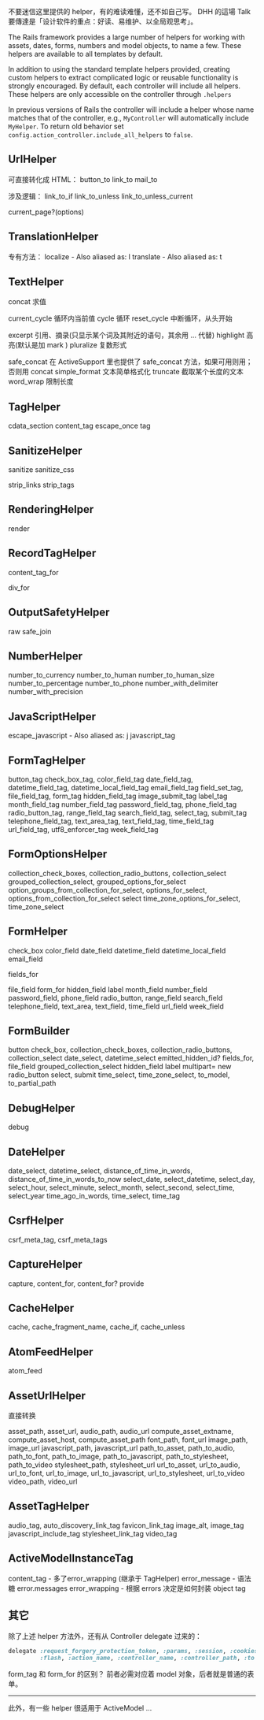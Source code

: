 不要迷信这里提供的 helper，有的难读难懂，还不如自己写。
DHH 的這場 Talk 要傳達是「设计软件的重点：好读、易维护、以全局观思考」。

The Rails framework provides a large number of helpers for working with assets, dates, forms, numbers and model objects, to name a few. These helpers are available to all templates by default.

In addition to using the standard template helpers provided, creating custom helpers to extract complicated logic or reusable functionality is strongly encouraged. By default, each controller will include all helpers. These helpers are only accessible on the controller through `.helpers`

In previous versions of Rails the controller will include a helper whose name matches that of the controller, e.g., `MyController` will automatically include `MyHelper`. To return old behavior set `config.action_controller.include_all_helpers` to `false`.

## UrlHelper

可直接转化成 HTML：
button_to
link_to
mail_to

涉及逻辑：
link_to_if
link_to_unless
link_to_unless_current

current_page?(options)

## TranslationHelper

专有方法：
localize - Also aliased as: l
translate - Also aliased as: t

## TextHelper

concat 求值

current_cycle 循环内当前值
cycle 循环
reset_cycle 中断循环，从头开始

excerpt 引用、摘录(只显示某个词及其附近的语句，其余用 ... 代替)
highlight 高亮(默认是加 mark )
pluralize 复数形式

safe_concat 在 ActiveSupport 里也提供了 safe_concat 方法，如果可用则用；否则用 concat
simple_format 文本简单格式化
truncate 截取某个长度的文本
word_wrap 限制长度

## TagHelper
cdata_section
content_tag
escape_once
tag

## SanitizeHelper

sanitize
sanitize_css

strip_links
strip_tags

## RenderingHelper

render

## RecordTagHelper

content_tag_for

div_for

## OutputSafetyHelper

raw
safe_join

## NumberHelper

number_to_currency
number_to_human
number_to_human_size
number_to_percentage
number_to_phone
number_with_delimiter
number_with_precision

## JavaScriptHelper

escape_javascript - Also aliased as: j
javascript_tag

## FormTagHelper

button_tag
check_box_tag, color_field_tag
date_field_tag, datetime_field_tag, datetime_local_field_tag
email_field_tag
field_set_tag, file_field_tag, form_tag
hidden_field_tag
image_submit_tag
label_tag
month_field_tag
number_field_tag
password_field_tag, phone_field_tag
radio_button_tag, range_field_tag
search_field_tag, select_tag, submit_tag
telephone_field_tag, text_area_tag, text_field_tag, time_field_tag
url_field_tag, utf8_enforcer_tag
week_field_tag

## FormOptionsHelper

collection_check_boxes, collection_radio_buttons, collection_select
grouped_collection_select, grouped_options_for_select
option_groups_from_collection_for_select, options_for_select, options_from_collection_for_select
select
time_zone_options_for_select, time_zone_select

## FormHelper

check_box
color_field
date_field
datetime_field
datetime_local_field
email_field

fields_for

file_field
form_for
hidden_field
label
month_field
number_field
password_field, phone_field
radio_button, range_field
search_field
telephone_field, text_area, text_field, time_field
url_field
week_field

## FormBuilder

button
check_box, collection_check_boxes, collection_radio_buttons, collection_select
date_select, datetime_select
emitted_hidden_id?
fields_for, file_field
grouped_collection_select
hidden_field
label
multipart=
new
radio_button
select, submit
time_select, time_zone_select, to_model, to_partial_path

## DebugHelper

debug

## DateHelper

date_select, datetime_select, distance_of_time_in_words, distance_of_time_in_words_to_now
select_date, select_datetime, select_day, select_hour, select_minute, select_month, select_second, select_time, select_year
time_ago_in_words, time_select, time_tag


## CsrfHelper

csrf_meta_tag, csrf_meta_tags

## CaptureHelper

capture, content_for, content_for?
provide

## CacheHelper

cache, cache_fragment_name, cache_if, cache_unless

## AtomFeedHelper

atom_feed

## AssetUrlHelper

直接转换

asset_path, asset_url, audio_path, audio_url
compute_asset_extname, compute_asset_host, compute_asset_path
font_path, font_url
image_path, image_url
javascript_path, javascript_url
path_to_asset, path_to_audio, path_to_font, path_to_image, path_to_javascript, path_to_stylesheet, path_to_video
stylesheet_path, stylesheet_url
url_to_asset, url_to_audio, url_to_font, url_to_image, url_to_javascript, url_to_stylesheet, url_to_video
video_path, video_url

## AssetTagHelper

audio_tag, auto_discovery_link_tag
favicon_link_tag
image_alt, image_tag
javascript_include_tag
stylesheet_link_tag
video_tag

## ActiveModelInstanceTag

content_tag - 多了error_wrapping (继承于 TagHelper)
error_message - 语法糖 error.messages
error_wrapping - 根据 errors 决定是如何封装
object
tag

## 其它

除了上述 helper 方法外，还有从 Controller delegate 过来的：

```ruby
delegate :request_forgery_protection_token, :params, :session, :cookies, :response, :headers,
         :flash, :action_name, :controller_name, :controller_path, :to => :controller
```

form_tag 和 form_for 的区别？
前者必需对应着 model 对象，后者就是普通的表单。

----------

此外，有一些 helper 很适用于 ActiveModel ...
